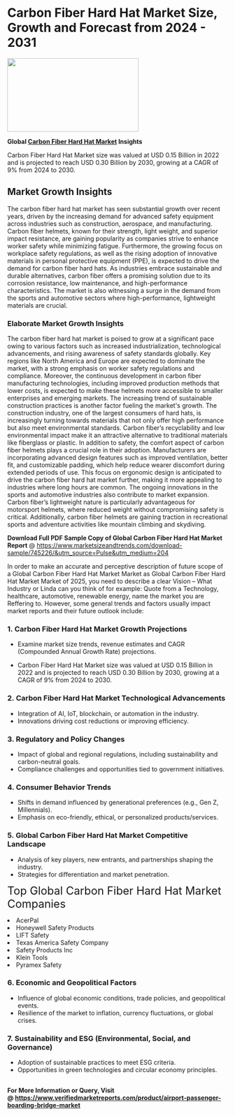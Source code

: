 <H1>Carbon Fiber Hard Hat Market Size, Growth and Forecast from 2024 - 2031</H1><img class="aligncenter size-medium wp-image-584254" src="https://thirdeyenews.in/wp-content/uploads/2024/09/Global-Market-Research-300x168.jpeg" alt="" width="300" height="168" /><p><strong>Global&nbsp;<a href="https://www.marketsizeandtrends.com/download-sample/745226/&amp;utm_source=Pulse&amp;utm_medium=204">Carbon Fiber Hard Hat Market</a> Insights</strong></p><p>Carbon Fiber Hard Hat Market size was valued at USD 0.15 Billion in 2022 and is projected to reach USD 0.30 Billion by 2030, growing at a CAGR of 9% from 2024 to 2030.</p><p><h2>Market Growth Insights</h2> The carbon fiber hard hat market has seen substantial growth over recent years, driven by the increasing demand for advanced safety equipment across industries such as construction, aerospace, and manufacturing. Carbon fiber helmets, known for their strength, light weight, and superior impact resistance, are gaining popularity as companies strive to enhance worker safety while minimizing fatigue. Furthermore, the growing focus on workplace safety regulations, as well as the rising adoption of innovative materials in personal protective equipment (PPE), is expected to drive the demand for carbon fiber hard hats. As industries embrace sustainable and durable alternatives, carbon fiber offers a promising solution due to its corrosion resistance, low maintenance, and high-performance characteristics. The market is also witnessing a surge in the demand from the sports and automotive sectors where high-performance, lightweight materials are crucial. <h3>Elaborate Market Growth Insights</h3> The carbon fiber hard hat market is poised to grow at a significant pace owing to various factors such as increased industrialization, technological advancements, and rising awareness of safety standards globally. Key regions like North America and Europe are expected to dominate the market, with a strong emphasis on worker safety regulations and compliance. Moreover, the continuous development in carbon fiber manufacturing technologies, including improved production methods that lower costs, is expected to make these helmets more accessible to smaller enterprises and emerging markets. The increasing trend of sustainable construction practices is another factor fueling the market's growth. The construction industry, one of the largest consumers of hard hats, is increasingly turning towards materials that not only offer high performance but also meet environmental standards. Carbon fiber’s recyclability and low environmental impact make it an attractive alternative to traditional materials like fiberglass or plastic. In addition to safety, the comfort aspect of carbon fiber helmets plays a crucial role in their adoption. Manufacturers are incorporating advanced design features such as improved ventilation, better fit, and customizable padding, which help reduce wearer discomfort during extended periods of use. This focus on ergonomic design is anticipated to drive the carbon fiber hard hat market further, making it more appealing to industries where long hours are common. The ongoing innovations in the sports and automotive industries also contribute to market expansion. Carbon fiber’s lightweight nature is particularly advantageous for motorsport helmets, where reduced weight without compromising safety is critical. Additionally, carbon fiber helmets are gaining traction in recreational sports and adventure activities like mountain climbing and skydiving. </p><p><span class=""><strong>Download Full PDF Sample Copy of Global Carbon Fiber Hard Hat Market Report</strong> @ <a href="https://www.marketsizeandtrends.com/download-sample/745226/&amp;utm_source=Pulse&amp;utm_medium=204" target="_blank">https://www.marketsizeandtrends.com/download-sample/745226/&amp;utm_source=Pulse&amp;utm_medium=204</a></span></p><p>In order to make an accurate and perceptive description of future scope of a Global&nbsp;Carbon Fiber Hard Hat Market Market as Global&nbsp;Carbon Fiber Hard Hat Market Market of 2025, you need to describe a clear Vision &ndash; What Industry or Linda can you think of for example: Quote from a Technology, healthcare, automotive, renewable energy, name the market you are Reffering to. However, some general trends and factors usually impact market reports and their future outlook include:</p><h3>1.&nbsp;<strong>Carbon Fiber Hard Hat Market Growth Projections</strong></h3><ul><li>Examine market size trends, revenue estimates and CAGR (Compounded Annual Growth Rate) projections.</li><li><p>Carbon Fiber Hard Hat Market size was valued at USD 0.15 Billion in 2022 and is projected to reach USD 0.30 Billion by 2030, growing at a CAGR of 9% from 2024 to 2030.</p></li></ul><h3>2.&nbsp;<strong>Carbon Fiber Hard Hat Market Technological Advancements</strong></h3><ul><li>Integration of AI, IoT, blockchain, or automation in the industry.</li><li>Innovations driving cost reductions or improving efficiency.</li></ul><h3>3.&nbsp;<strong>Regulatory and Policy Changes</strong></h3><ul><li>Impact of global and regional regulations, including sustainability and carbon-neutral goals.</li><li>Compliance challenges and opportunities tied to government initiatives.</li></ul><h3>4.&nbsp;<strong>Consumer Behavior Trends</strong></h3><ul><li>Shifts in demand influenced by generational preferences (e.g., Gen Z, Millennials).</li><li>Emphasis on eco-friendly, ethical, or personalized products/services.</li></ul><h3>5.&nbsp;<strong>Global Carbon Fiber Hard Hat Market Competitive Landscape</strong></h3><ul><li>Analysis of key players, new entrants, and partnerships shaping the industry.</li><li>Strategies for differentiation and market penetration.</li></ul><p data-pm-slice="1 1 []"><span style="color: inherit; font-family: inherit; font-size: 25px;">Top Global Carbon Fiber Hard Hat Market Companies</span></p><div class="" data-test-id=""><p><li>AcerPal</li><li> Honeywell Safety Products</li><li> LIFT Safety</li><li> Texas America Safety Company</li><li> Safety Products Inc</li><li> Klein Tools</li><li> Pyramex Safety</li></p></div><h3>6.&nbsp;<strong>Economic and Geopolitical Factors</strong></h3><ul><li>Influence of global economic conditions, trade policies, and geopolitical events.</li><li>Resilience of the market to inflation, currency fluctuations, or global crises.</li></ul><h3>7.&nbsp;<strong>Sustainability and ESG (Environmental, Social, and Governance)</strong></h3><ul><li>Adoption of sustainable practices to meet ESG criteria.</li><li>Opportunities in green technologies and circular economy principles.</li></ul><h2><strong style="font-size: 14px;">For More Information or Query, Visit @&nbsp;</strong><a style="background-color: #ffffff; font-size: 14px;" href="https://www.marketsizeandtrends.com/report/carbon-fiber-hard-hat-market/" target="_blank">https://www.verifiedmarketreports.com/product/airport-passenger-boarding-bridge-market</a></h2>
